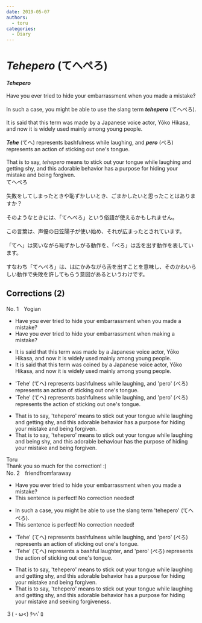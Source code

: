 ```yaml
---
date: 2019-05-07
authors:
  - toru
categories:
  - Diary
---
```


<h1 id="subject_show"><strong><em>Tehepero</strong></em> (てへぺろ)</h1>
<div class="date" hidden>May 7, 2019 19:33</div>
<div id="post"><div id="body_show_ori">
<strong><em>Tehepero</strong></em><br/><br/>Have you ever tried to hide your embarrassment when you made a mistake?<br/><br/>In such a case, you might be able to use the slang term <strong><em>tehepero</em></strong> (てへぺろ).<br/><br/>It is said that this term was made by a Japanese voice actor, Yōko Hikasa, and now it is widely used mainly among young people.<br/><br/><strong><em>Tehe</em></strong> (てへ) represents bashfulness while laughing, and <strong><em>pero</em></strong> (ぺろ) represents an action of sticking out one's tongue.<br/><br/>That is to say, <em>tehepero</em> means to stick out your tongue while laughing and getting shy, and this adorable behavior has a purpose for hiding your mistake and being forgiven.
</div></div>

<!-- more -->

<div id="post_ja"><div id="body_show_mo">
てへぺろ<br/><br/>失敗をしてしまったときや恥ずかしいとき、ごまかしたいと思ったことはありますか？<br/><br/>そのようなときには、「てへぺろ」という俗語が使えるかもしれません。<br/><br/>この言葉は、声優の日笠陽子が使い始め、それが広まったとされています。<br/><br/>「てへ」は笑いながら恥ずかしがる動作を、「ぺろ」は舌を出す動作を表しています。<br/><br/>すなわち「てへぺろ」は、はにかみながら舌を出すことを意味し、そのかわいらしい動作で失敗を許してもらう意図があるというわけです。
</div></div>

## Corrections (2)
<div id="block"><div class="first_name"> No. 1　<span class="just_name">Yogian</span></div><div id="block2">
<ul class="correction_field">
<li class="incorrect">Have you ever tried to hide your embarrassment when you made a mistake?</li>
<li class="corrected correct">
Have you ever tried to hide your embarrassment when making a mistake?
</li>
</ul>
<ul class="correction_field">
<li class="incorrect">It is said that this term was made by a Japanese voice actor, Yōko Hikasa, and now it is widely used mainly among young people.</li>
<li class="corrected correct">
It is said that this term was coined by a Japanese voice actor, Yōko Hikasa, and now it is widely used mainly among young people.
</li>
</ul>
<ul class="correction_field">
<li class="incorrect">'Tehe' (てへ) represents bashfulness while laughing, and 'pero' (ぺろ) represents an action of sticking out one's tongue.</li>
<li class="corrected correct">
'Tehe' (てへ) represents bashfulness while laughing, and 'pero' (ぺろ) represents the action of sticking out one's tongue.
</li>
</ul>
<ul class="correction_field">
<li class="incorrect">That is to say, 'tehepero' means to stick out your tongue while laughing and getting shy, and this adorable behavior has a purpose for hiding your mistake and being forgiven.</li>
<li class="corrected correct">
That is to say, 'tehepero' means to stick out your tongue while laughing and being shy, and this adorable behaviour has the purpose of hiding your mistake and being forgiven.
</li>
</ul>
</div><div class="name"><span class="just_name">Toru</span><br>
Thank you so much for the correction! :)
</div>
</div>
<div id="block"><div class="first_name"> No. 2　<span class="just_name">friendfromfaraway</span></div><div id="block2">
<ul class="correction_field">
<li class="incorrect">Have you ever tried to hide your embarrassment when you made a mistake?</li>
<li class="corrected perfect">This sentence is perfect! No correction needed!</li>
</ul>
<ul class="correction_field">
<li class="incorrect">In such a case, you might be able to use the slang term 'tehepero' (てへぺろ).</li>
<li class="corrected perfect">This sentence is perfect! No correction needed!</li>
</ul>
<ul class="correction_field">
<li class="incorrect">'Tehe' (てへ) represents bashfulness while laughing, and 'pero' (ぺろ) represents an action of sticking out one's tongue.</li>
<li class="corrected correct">
'Tehe' (てへ) represents a bashful laughter, and 'pero' (ぺろ) represents <span class="f_blue">the </span>action of sticking out one's tongue.
</li>
</ul>
<ul class="correction_field">
<li class="incorrect">That is to say, 'tehepero' means to stick out your tongue while laughing and getting shy, and this adorable behavior has a purpose for hiding your mistake and being forgiven.</li>
<li class="corrected correct">
That is to say, 'tehepero' means to stick out your tongue while laughing and getting shy, and this adorable behavior has a purpose for hiding your mistake and <span class="f_blue">seeking</span> forgive<span class="f_blue">ness</span>.
</li>
</ul>
<p class="comment_small">
 ３(・ω&lt;) ﾃﾍﾍﾟﾛ
</p>

</div></div>
